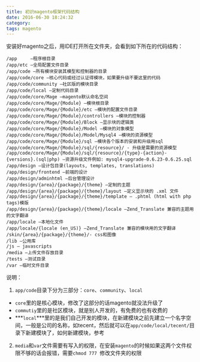 ```yaml
---
title: 初识magento框架代码结构
date: 2016-06-30 18:24:32
category:
tags: magento
---
```


安装好magento之后，用IDE打开所在文件夹，会看到如下所在的代码结构：

```
/app     –程序根目录
/app/etc –全局配置文件目录
/app/code –所有模块安装其模型和控制器的目录
/app/code/core –核心代码或经过认证得模块，如果要升级不要这里的代码
/app/code/community –社区版的模块目录
/app/code/local –定制代码目录
/app/code/core/Mage –magento默认命名空间
/app/code/core/Mage/{Module} –模块根目录
/app/code/core/Mage/{Module}/etc –模块的配置文件目录
/app/code/core/Mage/{Module}/controllers –模块的控制器
/app/code/core/Mage/{Module}/Block –显示块的逻辑类
/app/code/core/Mage/{Module}/Model –模块的对象模型
/app/code/core/Mage/{Module}/Model/Mysql4 –模块的资源模型
/app/code/core/Mage/{Module}/sql –模块各个版本的安装和升级用sql 
/app/code/core/Mage/{Module}/sql/{resource}/ - 升级是需要的资源模型
/app/code/core/Mage/{Module}/sql/{resource}/{type}-{action}-{versions}.(sql|php) –资源升级文件例如: mysql4-upgrade-0.6.23-0.6.25.sql 
/app/design –设计包目录(layouts, templates, translations) 
/app/design/frontend –前端的设计
/app/design/adminhtml –后台管理设计
/app/design/{area}/{package}/{theme} –定制的主题
/app/design/{area}/{package}/{theme}/layout –定义显示块的 .xml 文件
/app/design/{area}/{package}/{theme}/template – .phtml (html with php tags)模版
/app/design/{area}/{package}/{theme}/locale –Zend_Translate 兼容的主题用的文字翻译
/app/locale –本地化文件
/app/locale/{locale (en_US)} –Zend_Translate 兼容的模块用的文字翻译
/skin/{area}/{package}/{theme}/- css和图像
/lib –公用库
/js – javascripts 
/media –上传文件存放目录
/tests –测试目录
/var –临时文件目录
```


说明：
1. `app/code`目录下分为三部分：`core`、`community`、`local`

 - `core`里的是核心模块，修改了这部分的话magento就没法升级了
 - `commutiy`里的是社区模块，就是别人开发的，有免费的也有收费的
 - ***`local`***里的是我们自己开发的模块，在新建模块之前先建立一个名字空间，一般是公司的名称，如tecent，然后就可以在`app/code/local/tecent/`目录下新建模块了，如何新建模块，参考[]()

2. `media`和`var`文件需要有写入的权限，在安装`magento`的时候如果这两个文件权限不够的话会报错，需要`chmod 777 `修改文件夹的权限